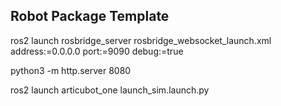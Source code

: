 ## Robot Package Template

ros2 launch rosbridge_server rosbridge_websocket_launch.xml address:=0.0.0.0 port:=9090 debug:=true

python3 -m http.server 8080

ros2 launch articubot_one launch_sim.launch.py
